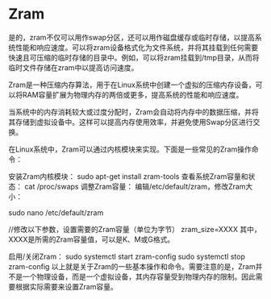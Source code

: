 # Zram
是的，zram不仅可以用作swap分区，还可以用作磁盘缓存或临时存储，以提高系统性能和响应速度。可以将zram设备格式化为文件系统，并将其挂载到任何需要快速且可压缩的临时存储的目录中。例如，可以将zram挂载到/tmp目录，从而将临时文件存储在zram中以提高访问速度。


Zram是一种压缩内存算法，用于在Linux系统中创建一个虚拟的压缩内存设备，可以将RAM容量扩展为物理内存的两倍或更多，提高系统的性能和响应速度。

当系统中的内存消耗较大或过度分配时，Zram会自动将内存中的数据压缩，并将其存储到虚拟设备中。这样可以提高内存使用效率，并避免使用Swap分区进行交换。

在Linux系统中，Zram可以通过内核模块来实现。下面是一些常见的Zram操作命令：

安装Zram内核模块：
sudo apt-get install zram-tools
查看系统Zram容量和状态：
cat /proc/swaps
调整Zram容量：
编辑/etc/default/zram，修改Zram大小：

sudo nano /etc/default/zram

//修改以下参数，设置需要的Zram容量（单位为字节）
zram_size=XXXX
其中，XXXX是所需的Zram容量值，可以是K、M或G格式。

启用/关闭Zram：
sudo systemctl start zram-config
sudo systemctl stop zram-config
以上就是关于Zram的一些基本操作和命令。需要注意的是，Zram并不是一个物理设备，而是一个虚拟设备，其内存容量受到物理内存的限制。因此需要根据实际需要来设置Zram容量。